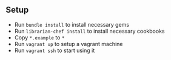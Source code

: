 Setup
-----

* Run `bundle install` to install necessary gems
* Run `librarian-chef install` to install necessary cookbooks
* Copy `*.example` to `*`
* Run `vagrant up` to setup a vagrant machine
* Run `vagrant ssh` to start using it
